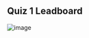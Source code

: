 ## Quiz 1 Leadboard

![image](https://github.com/user-attachments/assets/2c44e6d1-a6eb-4345-aa1d-f471bc8326af)
